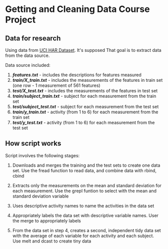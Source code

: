 **Getting and Cleaning Data Course Project**
========================================

## Data for research
Using data from [UCI HAR Dataset](https://d396qusza40orc.cloudfront.net/getdata%2Fprojectfiles%2FUCI%20HAR%20Dataset.zip). It's supposed That goal is to extract data from the data source.

Data source included:
  1. ***features.txt*** - includes the descriptions for features measured
  2. ***train/X_train.txt*** - includes the measurements of the features in train set (one row - 1 measurement of 561 features)
  3. ***test/X_test.txt*** - includes the measurements of the features in test set
  4. ***train/subject_train.txt*** - subject for each measurement from the train set
  5. ***test/subject_test.txt*** - subject for each measurement from the test set
  6. ***train/y_train.txt*** - activity (from 1 to 6) for each measurement from the train set
  7. ***test/y_test.txt*** - activity (from 1 to 6) for each measurement from the test set


## How script works
Script involves the following stages:

1. Downloads and merges the training and the test sets to create one data set. Use the fread function to read data, and combine data with rbind, cbind

2. Extracts only the measurements on the mean and standard deviation for each measurement. Use the grepl funtion to select with the mean and standard deviation variable

3. Uses descriptive activity names to name the activities in the data set

4. Appropriately labels the data set with descriptive variable names. User the merge to appropriately labels

5. From the data set in step 4, creates a second, independent tidy data set with the average of each variable for each activity and each subject. Use melt and dcast to create tiny data

